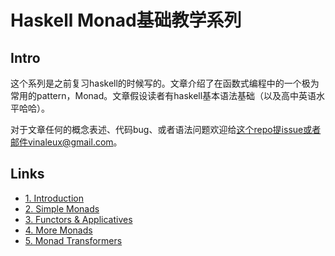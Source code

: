 # Haskell Monad基础教学系列

## Intro

这个系列是之前复习haskell的时候写的。文章介绍了在函数式编程中的一个极为常用的pattern，Monad。文章假设读者有haskell基本语法基础（以及高中英语水平哈哈）。

对于文章任何的概念表述、代码bug、或者语法问题欢迎给[这个repo](https://github.com/VinaLx/vinalx.github.io)提issue或者邮件vinaleux@gmail.com。

## Links

- [1. Introduction](https://vinalx.github.io/articles/2017-09/haskell-basic-monad)
- [2. Simple Monads](https://vinalx.github.io/articles/2017-09/haskell-basic-monad-2)
- [3. Functors & Applicatives](https://vinalx.github.io/articles/2017-09/haskell-basic-monad-3)
- [4. More Monads](https://vinalx.github.io/articles/2017-11/haskell-basic-monad-4)
- [5. Monad Transformers](https://vinalx.github.io/articles/2017-12/haskell-basic-monad-5)